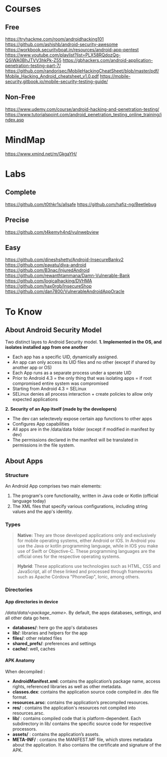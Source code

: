 # Courses
## Free
https://tryhackme.com/room/androidhacking101
https://github.com/ashishb/android-security-awesome
https://workbook.securityboat.in/resources/android-app-pentest
https://www.youtube.com/playlist?list=PLX58RQdozQg-QSiWA0BhJTVV3hkPk-Z55
https://gbhackers.com/android-application-penetration-testing-part-7/
https://github.com/randorisec/MobileHackingCheatSheet/blob/master/pdf/Mobile_Hacking_Android_cheatsheet_v1.0.pdf
https://mobile-security.gitbook.io/mobile-security-testing-guide/

## Non-Free
https://www.udemy.com/course/android-hacking-and-penetration-testing/
https://www.tutorialspoint.com/android_penetration_testing_online_training/index.asp

# MindMap
https://www.xmind.net/m/GkgaYH/

# Labs
## Complete
https://github.com/t0thkr1s/allsafe
https://github.com/hafiz-ng/Beetlebug

## Precise
https://github.com/t4kemyh4nd/vulnwebview

## Easy
https://github.com/dineshshetty/Android-InsecureBankv2
https://github.com/payatu/diva-android
https://github.com/B3nac/InjuredAndroid
https://github.com/rewanthtammana/Damn-Vulnerable-Bank
https://github.com/logicalhacking/DVHMA
https://github.com/hax0rgb/InsecureShop
https://github.com/dan7800/VulnerableAndroidAppOracle

# To Know
## About Android Security Model
Two distinct layes to Android Security model.
**1. Implemented in the OS, and isolates installed app from one another**
- Each app has a specific UID, dynamically assigned.
- An app can only access its UID files and no other (except if shared by another app or OS)
- Each App runs as a separate process under a sperate UID
- Prior to Android 4.3 = the only thing that was isolating apps = if root compromised entire system was compromised
- Starting from Android 4.3 = SELinux
- SELinux denies all process interaction + create policies to allow only expected applications

**2. Security of an App itself (made by the developers)**
- The dev can selectevely expose certain app functions to other apps
- Configures App capabilities
- All apps are in the /data/data folder (except if modified in manifest by dev)
- The permissions declared in the manifest will be translated in permissions in the file system.

## About Apps
### Structure
An Android App comprises two main elements:
1. The program's core functionality, written in Java code or Kotlin (official language today)
2. The XML files that specify various configurations, including string values and the app's identity.
### Types
>**Native:** They are those developed applications only and exclusively for mobile operating systems, either Android or IOS. In Android you use the Java or kotlin programming language, while in IOS you make use of Swift or Objective-C. These programming languages are the official ones for the respective operating systems.

>**Hybrid**: These applications use technologies such as HTML, CSS and JavaScript, all of these linked and processed through frameworks such as Apache Córdova "PhoneGap", Ionic, among others.

### Directories
#### App directories in device
*/data/data/<package_name>.* 
By default, the apps databases, settings, and all other data go here.

- **databases/**: here go the app's databases
- **lib/**: libraries and helpers for the app
- **files/**: other related files
- **shared_prefs/**: preferences and settings
- **cache/**: well, caches

#### APK Anatomy
When decompiled :
- **AndroidManifest.xml**: contains the application’s package name, access rights, referenced libraries as well as other metadata.
- **classes.dex**: contains the application source code compiled in .dex file format.
- **resources.arsc**: contains the application’s precompiled resources.
- **res/** : contains the application's resources not compiled into resources.arsc.
- **lib/** : contains compiled code that is platform-dependent. Each subdirectory in lib/ contains the specific source code for respective processors.
- **assets/** : contains the application’s assets.
- **META-INF/** : contains the MANIFEST.MF file, which stores metadata about the application. It also contains the certificate and signature of the APK.
